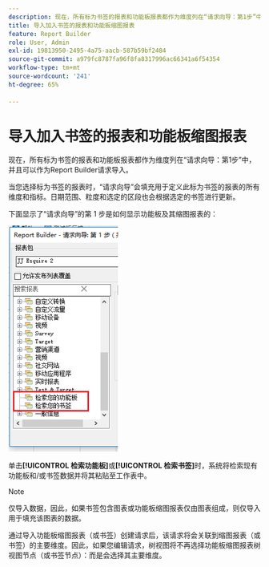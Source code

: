 ```yaml
---
description: 现在，所有标为书签的报表和功能板报表都作为维度列在“请求向导：第1步”中，并且可以作为Report Builder请求导入。
title: 导入加入书签的报表和功能板缩图报表
feature: Report Builder
role: User, Admin
exl-id: 19813950-2495-4a75-aacb-587b59bf2484
source-git-commit: a979fc8787fa96f8fa8317996ac66341a6f54354
workflow-type: tm+mt
source-wordcount: '241'
ht-degree: 65%

---
```


# 导入加入书签的报表和功能板缩图报表

现在，所有标为书签的报表和功能板报表都作为维度列在“请求向导：第1步”中，并且可以作为Report Builder请求导入。

当您选择标为书签的报表时，“请求向导”会填充用于定义此标为书签的报表的所有维度和指标。日期范围、粒度和选定的区段也会根据选定的书签进行更新。

下面显示了“请求向导”的第 1 步是如何显示功能板及其缩图报表的：

![此屏幕截图显示了请求向导第1步（共2步），其中突出显示了检索功能板和检索书签。](assets/import_dashboard_reportlet.png)

单击&#x200B;**[!UICONTROL 检索功能板]**&#x200B;或&#x200B;**[!UICONTROL 检索书签]**&#x200B;时，系统将检索现有功能板和/或书签数据并将其粘贴至工作表中。

>[!NOTE]
>
>仅导入数据，因此，如果书签包含图表或功能板缩图报表仅由图表组成，则仅导入用于填充该图表的数据。

通过导入功能板缩图报表（或书签）创建请求后，该请求将会关联到缩图报表（或书签）的主要维度。因此，如果您编辑请求，树视图将不再选择功能板缩图报表树视图节点（或书签节点）：而是会选择其主要维度。

